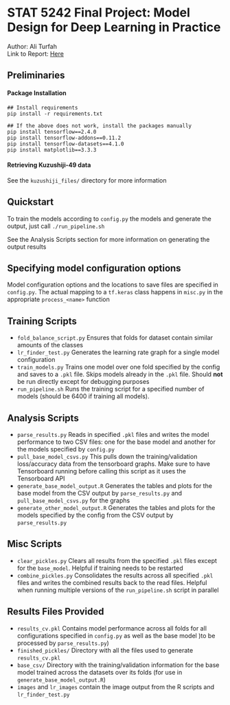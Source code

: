 # STAT 5242 Final Project: Model Design for Deep Learning in Practice
Author: Ali Turfah<br>Link to Report: [Here](5242_final_report.pdf)

## Preliminaries
#### Package Installation
```
## Install requirements
pip install -r requirements.txt

## If the above does not work, install the packages manually
pip install tensorflow==2.4.0
pip install tensorflow-addons==0.11.2
pip install tensorflow-datasets==4.1.0
pip install matplotlib==3.3.3
```

#### Retrieving Kuzushiji-49 data
See the `kuzushiji_files/` directory for more information

## Quickstart
To train the models according to `config.py` the models and generate the output, just call `./run_pipeline.sh`

See the Analysis Scripts section for more information on generating the output results

## Specifying model configuration options
Model configuration options and the locations to save files are specified in `config.py`. The actual mapping to a `tf.keras` class happens in `misc.py` in the appropriate `process_<name>` function

## Training Scripts
- `fold_balance_script.py` Ensures that folds for dataset contain similar amounts of the classes
- `lr_finder_test.py` Generates the learning rate graph for a single model configuration
- `train_models.py` Trains one model over one fold specified by the config and saves to a `.pkl` file. Skips models already in the `.pkl` file. Should **not** be run directly except for debugging purposes
- `run_pipeline.sh` Runs the training script for a specified number of models (should be 6400 if training all models). 

## Analysis Scripts
- `parse_results.py` Reads in specified `.pkl` files and writes the model performance to two CSV files: one for the base model and another for the models specified by `config.py`
- `pull_base_model_csvs.py` This pulls down the training/validation loss/accuracy data from the tensorboard graphs. Make sure to have Tensorboard running before calling this script as it uses the Tensorboard API
- `generate_base_model_output.R` Generates the tables and plots for the base model from the CSV output by `parse_results.py` and `pull_base_model_csvs.py` for the graphs
- `generate_other_model_output.R` Generates the tables and plots for the models specified by the config from the CSV output by `parse_results.py`

## Misc Scripts
- `clear_pickles.py` Clears all results from the specified `.pkl` files except for the `base_model`. Helpful if training needs to be restarted
- `combine_pickles.py` Consolidates the results across all specified `.pkl` files and writes the combined results back to the read files. Helpful when running multiple versions of the `run_pipeline.sh` script in parallel

## Results Files Provided
- `results_cv.pkl` Contains model performance across all folds for all configurations specified in `config.py` as well as the base model )to be processed by `parse_results.py`)
- `finished_pickles/` Directory with all the files used to generate `results_cv.pkl`
- `base_csv/` Directory with the training/validation information for the  base model trained across the datasets over its folds (for use in `generate_base_model_output.R`)
- `images` and `lr_images` contain the image output from the R scripts and `lr_finder_test.py`
